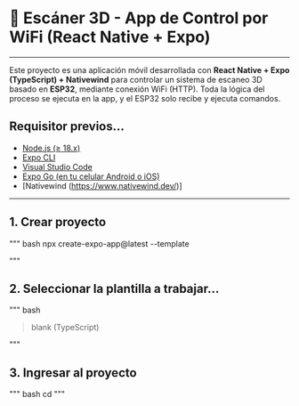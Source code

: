 # 📱 Escáner 3D - App de Control por WiFi (React Native + Expo)

---

Este proyecto es una aplicación móvil desarrollada con **React Native + Expo (TypeScript) + Nativewind** para controlar un sistema de escaneo 3D basado en **ESP32**, mediante conexión WiFi (HTTP). Toda la lógica del proceso se ejecuta en la app, y el ESP32 solo recibe y ejecuta comandos.

## Requisitor previos...

- [Node.js (≥ 18.x)](https://nodejs.org/)
- [Expo CLI](https://docs.expo.dev/get-started/installation/)
- [Visual Studio Code](https://code.visualstudio.com/)
- [Expo Go (en tu celular Android o iOS)](https://expo.dev/client)
- [Nativewind (https://www.nativewind.dev/)]

---

## 1. Crear proyecto

""" bash
npx create-expo-app@latest --template

"""

## 2. Seleccionar la plantilla a trabajar...

""" bash

> blank (TypeScript)

"""

## 3. Ingresar al proyecto

""" bash
cd <nombre-proyecto>
"""
